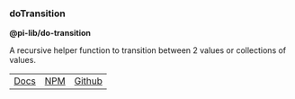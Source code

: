 ### doTransition

**@pi-lib/do-transition**

A recursive helper function to transition between 2 values or collections of values.



<table>
  <tbody>
    <tr>
      <td><a href="https://pi.lance-taylor.com/?path=/story/utils-helpers-dotransition--default" target="_blank">Docs</a></td>
      <td><a href="https://www.npmjs.com/package/@pi-lib/do-transition?activeTab=readme" target="_blank">NPM</a></td>
      <td><a href="https://github.com/lancerael/pi/tree/main/./src/packages/helpers/doTransition" target="_blank">Github</a></td>
    </tr>
  </tbody>
</table>

